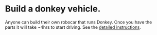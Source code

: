 # Build a donkey vehicle. 

Anyone can build their own robocar that runs Donkey. Once you have the parts it will take ~4hrs to start driving. See the [detailed instructions](https://docs.google.com/document/d/11IPqZcDcLTd2mtYaR5ONpDxFgL9Y1nMNTDvEarST8Wk/edit).